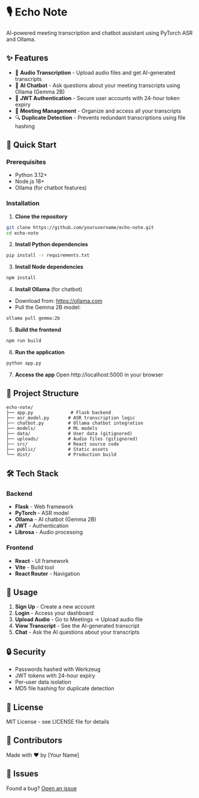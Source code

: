 # 🎙️ Echo Note

AI-powered meeting transcription and chatbot assistant using PyTorch ASR and Ollama.

## ✨ Features

- 🎵 **Audio Transcription** - Upload audio files and get AI-generated transcripts
- 🤖 **AI Chatbot** - Ask questions about your meeting transcripts using Ollama (Gemma 2B)
- 🔐 **JWT Authentication** - Secure user accounts with 24-hour token expiry
- 📝 **Meeting Management** - Organize and access all your transcripts
- 🔍 **Duplicate Detection** - Prevents redundant transcriptions using file hashing

## 🚀 Quick Start

### Prerequisites
- Python 3.12+
- Node.js 18+
- Ollama (for chatbot features)

### Installation

1. **Clone the repository**
```bash
git clone https://github.com/yourusername/echo-note.git
cd echo-note
```

2. **Install Python dependencies**
```bash
pip install -r requirements.txt
```

3. **Install Node dependencies**
```bash
npm install
```

4. **Install Ollama** (for chatbot)
- Download from: https://ollama.com
- Pull the Gemma 2B model:
```bash
ollama pull gemma:2b
```

5. **Build the frontend**
```bash
npm run build
```

6. **Run the application**
```bash
python app.py
```

7. **Access the app**
Open http://localhost:5000 in your browser

## 📁 Project Structure

```
echo-note/
├── app.py              # Flask backend
├── asr_model.py       # ASR transcription logic
├── chatbot.py         # Ollama chatbot integration
├── models/            # ML models
├── data/              # User data (gitignored)
├── uploads/           # Audio files (gitignored)
├── src/               # React source code
├── public/            # Static assets
└── dist/              # Production build
```

## 🛠️ Tech Stack

### Backend
- **Flask** - Web framework
- **PyTorch** - ASR model
- **Ollama** - AI chatbot (Gemma 2B)
- **JWT** - Authentication
- **Librosa** - Audio processing

### Frontend
- **React** - UI framework
- **Vite** - Build tool
- **React Router** - Navigation

## 📖 Usage

1. **Sign Up** - Create a new account
2. **Login** - Access your dashboard
3. **Upload Audio** - Go to Meetings → Upload audio file
4. **View Transcript** - See the AI-generated transcript
5. **Chat** - Ask the AI questions about your transcripts

## 🔒 Security

- Passwords hashed with Werkzeug
- JWT tokens with 24-hour expiry
- Per-user data isolation
- MD5 file hashing for duplicate detection

## 📝 License

MIT License - see LICENSE file for details

## 👥 Contributors

Made with ❤️ by [Your Name]

## 🐛 Issues

Found a bug? [Open an issue](https://github.com/yourusername/echo-note/issues)
